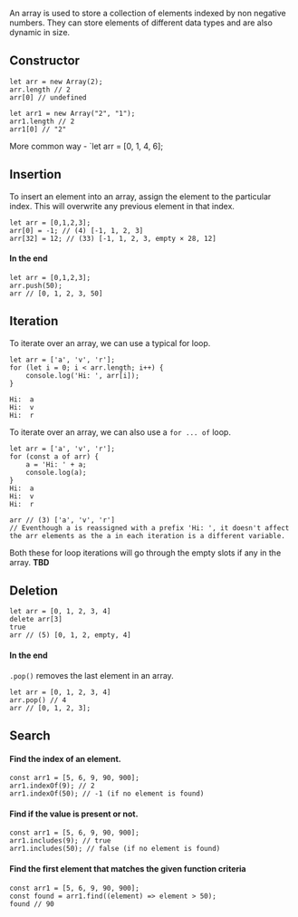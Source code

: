 An array is used to store a collection of elements indexed by non negative numbers. They can store elements of different data types and are also dynamic in size. 
## Constructor
```
let arr = new Array(2);
arr.length // 2
arr[0] // undefined

let arr1 = new Array("2", "1");
arr1.length // 2
arr1[0] // "2"
```

More common way - `let arr = [0, 1, 4, 6];

## Insertion
To insert an element into an array, assign the element to the particular index. This will overwrite any previous element in that index.
```
let arr = [0,1,2,3];
arr[0] = -1; // (4) [-1, 1, 2, 3]
arr[32] = 12; // (33) [-1, 1, 2, 3, empty × 28, 12]
```
#### In the end
```
let arr = [0,1,2,3];
arr.push(50);
arr // [0, 1, 2, 3, 50]
```
## Iteration
To iterate over an array, we can use a typical for loop.
```
let arr = ['a', 'v', 'r'];
for (let i = 0; i < arr.length; i++) {
    console.log('Hi: ', arr[i]);
}

Hi:  a
Hi:  v
Hi:  r
```

To iterate over an array, we can also use a `for ... of` loop.
```
let arr = ['a', 'v', 'r'];
for (const a of arr) {
    a = 'Hi: ' + a;
    console.log(a);
}
Hi:  a
Hi:  v
Hi:  r

arr // (3) ['a', 'v', 'r']
// Eventhough a is reassigned with a prefix 'Hi: ', it doesn't affect the arr elements as the a in each iteration is a different variable. 
```
Both these for loop iterations will go through the empty slots if any in the array.
**TBD**
## Deletion
```
let arr = [0, 1, 2, 3, 4]
delete arr[3]
true
arr // (5) [0, 1, 2, empty, 4]
```
#### In the end
`.pop()` removes the last element in an array.
```
let arr = [0, 1, 2, 3, 4]
arr.pop() // 4
arr // [0, 1, 2, 3];
```
## Search

#### Find the index of an element.
```
const arr1 = [5, 6, 9, 90, 900];
arr1.indexOf(9); // 2
arr1.indexOf(50); // -1 (if no element is found)
```
#### Find if the value is present or not.
```
const arr1 = [5, 6, 9, 90, 900];
arr1.includes(9); // true
arr1.includes(50); // false (if no element is found)
```
#### Find the first element that matches the given function criteria
```
const arr1 = [5, 6, 9, 90, 900];
const found = arr1.find((element) => element > 50);
found // 90
```